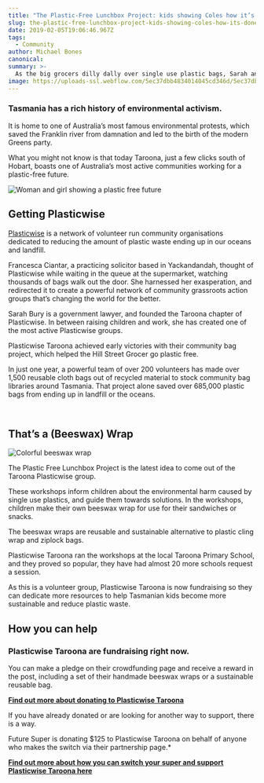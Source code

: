 ```yaml
---
title: "The Plastic-Free Lunchbox Project: kids showing Coles how it’s done"
slug: the-plastic-free-lunchbox-project-kids-showing-coles-how-its-done
date: 2019-02-05T19:06:46.967Z
tags: 
  - Community
author: Michael Bones
canonical: 
summary: >-
  As the big grocers dilly dally over single use plastic bags, Sarah and the Taroona community are proving that ending plastic is child's play.
image: https://uploads-ssl.webflow.com/5ec37dbb4834014045cd346d/5ec37dbc48340111b9cd3dc4_The%20Plastic%20Free%20Lunchbox%20Project%20(1).png
---
```


### Tasmania has a rich history of environmental activism.

It is home to one of Australia’s most famous environmental protests, which saved the Franklin river from damnation and led to the birth of the modern Greens party.

What you might not know is that today Taroona, just a few clicks south of Hobart, boasts one of Australia’s most active communities working for a plastic-free future.

![Woman and girl showing a plastic free future](https://uploads-ssl.webflow.com/5ec37dbb4834014045cd346d/5ec37dbc4834014f87cd3e0b_a%20plastic%20free%20future%20(1).jpg)

Getting Plasticwise
-------------------

[Plasticwise](https://plasticwise.net/) is a network of volunteer run community organisations dedicated to reducing the amount of plastic waste ending up in our oceans and landfill.

Francesca Ciantar, a practicing solicitor based in Yackandandah, thought of Plasticwise while waiting in the queue at the supermarket, watching thousands of bags walk out the door. She harnessed her exasperation, and redirected it to create a powerful network of community grassroots action groups that’s changing the world for the better.

Sarah Bury is a government lawyer, and founded the Taroona chapter of Plasticwise. In between raising children and work, she has created one of the most active Plasticwise groups.

Plasticwise Taroona achieved early victories with their community bag project, which helped the Hill Street Grocer go plastic free.

In just one year, a powerful team of over 200 volunteers has made over 1,500 reusable cloth bags out of recycled material to stock community bag libraries around Tasmania. That project alone saved over 685,000 plastic bags from ending up in landfill or the oceans.

‍

That’s a (Beeswax) Wrap
-----------------------

![Colorful beeswax wrap](https://uploads-ssl.webflow.com/5ec37dbb4834014045cd346d/5ec37dbc4834015b89cd3dc3_Colorful%20beeswax%20wrap%20(1).jpg)

The Plastic Free Lunchbox Project is the latest idea to come out of the Taroona Plasticwise group.

These workshops inform children about the environmental harm caused by single use plastics, and guide them towards solutions. In the workshops, children make their own beeswax wrap for use for their sandwiches or snacks.

The beeswax wraps are reusable and sustainable alternative to plastic cling wrap and ziplock bags.

Plasticwise Taroona ran the workshops at the local Taroona Primary School, and they proved so popular, they have had almost 20 more schools request a session.

As this is a volunteer group, Plasticwise Taroona is now fundraising so they can dedicate more resources to help Tasmanian kids become more sustainable and reduce plastic waste.

How you can help
----------------

### Plasticwise Taroona are fundraising right now.

You can make a pledge on their crowdfunding page and receive a reward in the post, including a set of their handmade beeswax wraps or a sustainable reusable bag.

[**Find out more about donating to Plasticwise Taroona**](https://startsomegood.com/plasticfreelunchbox)

If you have already donated or are looking for another way to support, there is a way.

Future Super is donating $125 to Plasticwise Taroona on behalf of anyone who makes the switch via their partnership page.\*

[**Find out more about how you can switch your super and support Plasticwise Taroona here**](https://www.myfuturesuper.com.au/support/plasticwise-taroona)


